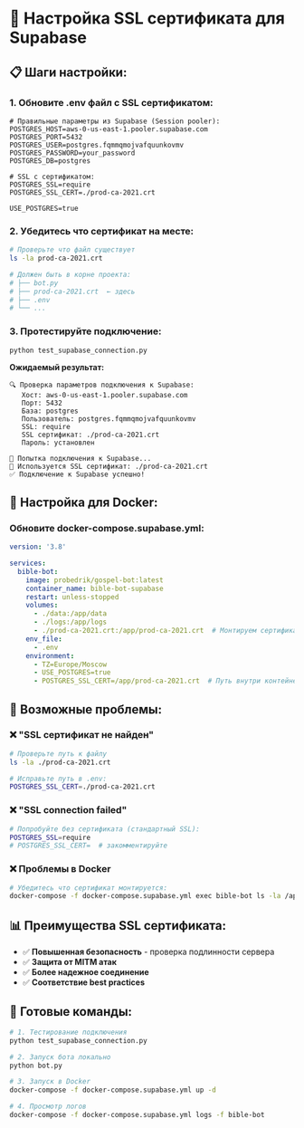 # 🔐 Настройка SSL сертификата для Supabase

## 📋 Шаги настройки:

### 1. **Обновите .env файл с SSL сертификатом:**

```env
# Правильные параметры из Supabase (Session pooler):
POSTGRES_HOST=aws-0-us-east-1.pooler.supabase.com
POSTGRES_PORT=5432
POSTGRES_USER=postgres.fqmmqmojvafquunkovmv
POSTGRES_PASSWORD=your_password
POSTGRES_DB=postgres

# SSL с сертификатом:
POSTGRES_SSL=require
POSTGRES_SSL_CERT=./prod-ca-2021.crt

USE_POSTGRES=true
```

### 2. **Убедитесь что сертификат на месте:**
```bash
# Проверьте что файл существует
ls -la prod-ca-2021.crt

# Должен быть в корне проекта:
# ├── bot.py
# ├── prod-ca-2021.crt  ← здесь
# ├── .env
# └── ...
```

### 3. **Протестируйте подключение:**
```bash
python test_supabase_connection.py
```

**Ожидаемый результат:**
```
🔍 Проверка параметров подключения к Supabase:
   Хост: aws-0-us-east-1.pooler.supabase.com
   Порт: 5432
   База: postgres
   Пользователь: postgres.fqmmqmojvafquunkovmv
   SSL: require
   SSL сертификат: ./prod-ca-2021.crt
   Пароль: установлен

🔄 Попытка подключения к Supabase...
🔐 Используется SSL сертификат: ./prod-ca-2021.crt
✅ Подключение к Supabase успешно!
```

## 🐳 **Настройка для Docker:**

### **Обновите docker-compose.supabase.yml:**
```yaml
version: '3.8'

services:
  bible-bot:
    image: probedrik/gospel-bot:latest
    container_name: bible-bot-supabase
    restart: unless-stopped
    volumes:
      - ./data:/app/data
      - ./logs:/app/logs
      - ./prod-ca-2021.crt:/app/prod-ca-2021.crt  # Монтируем сертификат
    env_file:
      - .env
    environment:
      - TZ=Europe/Moscow
      - USE_POSTGRES=true
      - POSTGRES_SSL_CERT=/app/prod-ca-2021.crt  # Путь внутри контейнера
```

## 🔧 **Возможные проблемы:**

### ❌ "SSL сертификат не найден"
```bash
# Проверьте путь к файлу
ls -la ./prod-ca-2021.crt

# Исправьте путь в .env:
POSTGRES_SSL_CERT=./prod-ca-2021.crt
```

### ❌ "SSL connection failed"
```bash
# Попробуйте без сертификата (стандартный SSL):
POSTGRES_SSL=require
# POSTGRES_SSL_CERT=  # закомментируйте
```

### ❌ Проблемы в Docker
```bash
# Убедитесь что сертификат монтируется:
docker-compose -f docker-compose.supabase.yml exec bible-bot ls -la /app/prod-ca-2021.crt
```

## 📊 **Преимущества SSL сертификата:**

- ✅ **Повышенная безопасность** - проверка подлинности сервера
- ✅ **Защита от MITM атак** 
- ✅ **Более надежное соединение**
- ✅ **Соответствие best practices**

## 🚀 **Готовые команды:**

```bash
# 1. Тестирование подключения
python test_supabase_connection.py

# 2. Запуск бота локально
python bot.py

# 3. Запуск в Docker
docker-compose -f docker-compose.supabase.yml up -d

# 4. Просмотр логов
docker-compose -f docker-compose.supabase.yml logs -f bible-bot
``` 